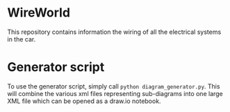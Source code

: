 # WireWorld
This repository contains information the wiring of all the electrical systems in the car.

# Generator script

To use the generator script, simply call `python diagram_generator.py`. This will combine the various xml files representing sub-diagrams into one large XML file which can be opened as a draw.io notebook. 
